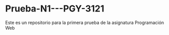 # Prueba-N1---PGY-3121
Este es un repositorio para la primera prueba de la asignatura Programación Web
